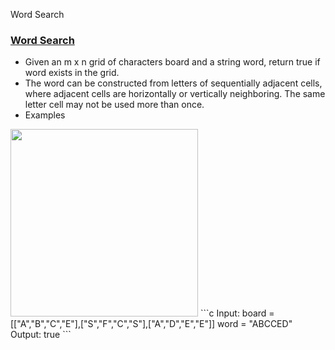 Word Search


### [Word Search](https://leetcode.com/problems/word-search)
- Given an m x n grid of characters board and a string word, return true if word exists in the grid.
- The word can be constructed from letters of sequentially adjacent cells, where adjacent cells are horizontally or vertically neighboring. The same letter cell may not be used more than once.
- Examples
<img src=word_in_grid.png width=300 />
```c
Input: 
  board = [["A","B","C","E"],["S","F","C","S"],["A","D","E","E"]]
  word = "ABCCED"
Output: true
```
